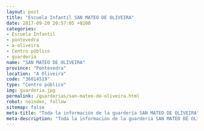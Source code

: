 ```yaml
---
layout: post
title: "Escuela Infantil SAN MATEO DE OLIVEIRA"
date: 2017-09-20 20:57:05 +0200
categories:
- Escuela Infantil
- pontevedra
- a-oliveira
- Centro público
- guarderia
name: "SAN MATEO DE OLIVEIRA"
province: "Pontevedra"
location: "A Oliveira"
code: "36014519"
type: "Centro público"
img: guarderia.jpg
permalink: /guarderias/san-mateo-de-oliveira.html
robot: noindex, follow
sitemap: false
meta-title: "Toda la información de la guardería SAN MATEO DE OLIVEIRA"
meta-description: "Toda la información de la guardería SAN MATEO DE OLIVEIRA"
---
```

